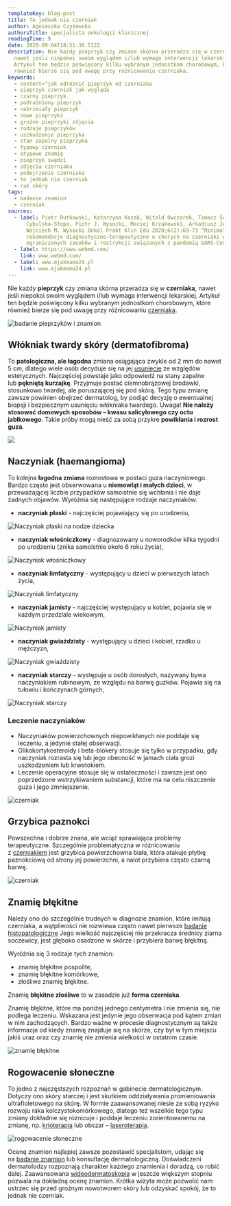 ```yaml
---
templateKey: blog-post
title: To jednak nie czerniak
author: Agnieszka Czyżewska
authorsTitle: specjalista onkologii klinicznej
readingTime: 9
date: 2020-09-04T18:51:38.512Z
description: Nie każdy pieprzyk czy zmiana skórna przeradza się w czerniaka,
  nawet jeśli niepokoi swoim wyglądem i/lub wymaga interwencji lekarskiej.
  Artykuł ten będzie poświęcony kilku wybranym jednostkom chorobowym, które
  również bierze się pod uwagę przy różnicowaniu czerniaka.
keywords:
  - content="jak odróżnić pieprzyk od czerniaka
  - pieprzyk czerniak jak wygląda
  - czarny pieprzyk
  - podrażniony pieprzyk
  - nabrzmiały pieprzyk
  - nowe pieprzyki
  - groźne pieprzyki zdjęcia
  - rodzaje pieprzyków
  - uszkodzenie pieprzyka
  - stan zapalny pieprzyka
  - typowy czerniak
  - atypowe znamię
  - pieprzyk swędzi
  - zdjęcia czerniaka
  - podejrzenie czerniaka
  - to jednak nie czerniak
  - rak skóry
tags:
  - badanie znamion
  - czerniak
sources:
  - label: Piotr Rutkowski, Katarzyna Kozak, Witold Owczarek, Tomasz Świtaj, Bożena
      Cybulska-Stopa, Piotr J. Wysocki, Maciej Krzakowski, Arkadiusz Jeziorski,
      Wojciech M. Wysocki Onkol Prakt Klin Edu 2020;6(2):69-73 “Minimalne
      rekomendacje diagnostyczno-terapeutyczne u chorych na czerniaki w sytuacji
      ograniczonych zasobów i restrykcji związanych z pandemią SARS-CoV-2.”
  - label: https://www.webmd.com/
    link: www.webmd.com/
  - label: www.mjakmama24.pl
    link: www.mjakmama24.pl
---
```

Nie każdy **pieprzyk** czy zmiana skórna przeradza się w **czerniaka**, nawet jeśli niepokoi swoim wyglądem i/lub wymaga interwencji lekarskiej. Artykuł ten będzie poświęcony kilku wybranym jednostkom chorobowym, które również bierze się pod uwagę przy różnicowaniu [czerniaka](/czerniak "Czerniak").

![badanie pieprzyków i znamion](img/to-jednak-nie-czerniak0.jpg)

## Włókniak twardy skóry (dermatofibroma)

To **patologiczna, ale łagodna** zmiana osiągająca zwykle od 2 mm do nawet 5 cm, dlatego wiele osób decyduje się na jej [usunięcie](https://twojeznamiona.pl/chirurgiczne-usuwanie-znamion "Usuwanie Znanion") ze względów estetycznych. Najczęściej powstaje jako odpowiedź na stany zapalne lub **pękniętą kurzajkę**. Przyjmuje postać ciemnobrązowej brodawki, stosunkowo twardej, ale poruszającej się pod skórą. Tego typu zmianę zawsze powinien obejrzeć dermatolog, by podjąć decyzję o ewentualnej biopsji i bezpiecznym usunięciu włókniaka twardego. Uwaga! **Nie należy stosować domowych sposobów – kwasu salicylowego czy octu jabłkowego**. Takie próby mogą nieść za sobą przykre **powikłania i rozrost guza**.

![](img/to-jednak-nie-czerniak1.jpg)

## Naczyniak (haemangioma)

To kolejna **łagodna zmiana** rozrostowa w postaci guza naczyniowego. Bardzo często jest obserwowana u **niemowląt i małych dzieci**, w przeważającej liczbie przypadków samoistnie się wchłania i nie daje żadnych objawów. Wyróżnia się następujące rodzaje naczyniaków:

* **naczyniak płaski** - najczęściej pojawiający się po urodzeniu,

![Naczyniak płaski na nodze dziecka ](img/to-jednak-nie-czerniak2.jpg "Naczyniak płaski na nodze dziecka ")

* **naczyniak włośniczkowy** - diagnozowany u noworodków kilka tygodni po urodzeniu (znika samoistnie około 6 roku życia),

![Naczyniak włośniczkowy](img/to-jednak-nie-czerniak3.jpg "Naczyniak włośniczkowy")

* **naczyniak limfatyczny** - występujący u dzieci w pierwszych latach życia,

![Naczyniak limfatyczny](img/to-jednak-nie-czerniak4.jpg "Naczyniak limfatyczny")

* **naczyniak jamisty** - najczęściej występujący u kobiet, pojawia się w każdym przedziale wiekowym,

![Naczyniak jamisty](img/to-jednak-nie-czerniak5.jpg "Naczyniak jamisty")

* **naczyniak gwiaździsty** - występujący u dzieci i kobiet, rzadko u mężczyzn,

![Naczyniak gwiaździsty](img/to-jednak-nie-czerniak6.jpg "Naczyniak gwiaździsty")

* **naczyniak starczy** - występuje u osób dorosłych, nazywany bywa naczyniakiem rubinowym, ze względu na barwę guzków. Pojawia się na tułowiu i kończynach górnych,

![Naczyniak starczy](img/to-jednak-nie-czerniak7.jpg "Naczyniak starczy")

### Leczenie naczyniaków

* Naczyniaków powierzchownych niepowikłanych nie poddaje się leczeniu, a jedynie stałej obserwacji.
* Glikokortykosteroidy i beta-blokery stosuje się tylko w przypadku, gdy naczyniak rozrasta się lub jego obecność w jamach ciała grozi uszkodzeniem lub krwotokiem.
* Leczenie operacyjne stosuje się w ostateczności i zawsze jest ono poprzedzone wstrzykiwaniem substancji, które ma na celu niszczenie guza i jego zmniejszenie.

![czerniak](img/to-jednak-nie-czerniak8.jpg "czerniak")

## Grzybica paznokci

Powszechna i dobrze znana, ale wciąż sprawiająca problemy terapeutyczne. Szczególnie problematyczna w różnicowaniu z [czerniakiem](https://twojeznamiona.pl/czerniak "Czerniak") jest grzybica powierzchowna biała, która atakuje płytkę paznokciową od strony jej powierzchni, a nalot przybiera często czarną barwę.

<More link="/czerniak/rodzaje-czerniaka/czerniak-na-dloniach-i-podeszwach-stop" text="Zobacz, jak może wyglądać czerniak na stopach" cta="Sprawdź" />

![czerniak](img/to-jednak-nie-czerniak9.jpg "czerniak")

## Znamię błękitne

Należy ono do szczególnie trudnych w diagnozie znamion, które imitują czerniaka, a wątpliwości nie rozwiewa często nawet pierwsze [badanie histopatologiczne](https://twojeznamiona.pl/chirurgiczne-usuwanie-znamion#histopatologia "Badanie histopatologiczne") Jego wielkość najczęściej nie przekracza średnicy ziarna soczewicy, jest głęboko osadzone w skórze i przybiera barwę błękitną.

Wyróżnia się 3 rodzaje tych znamion:

* znamię błękitne pospolite,
* znamię błękitne komórkowe,
* złośliwe znamię błękitne.

Znamię **błękitne złośliwe** to w zasadzie już **forma czerniaka**.

Znamię błękitne, które ma poniżej jednego centymetra i nie zmienia się, nie podlega leczeniu. Wskazana jest jedynie jego obserwacja pod kątem zmian w nim zachodzących. Bardzo ważne w procesie diagnostycznym są także informacje od kiedy znamię znajduje się na skórze, czy był w tym miejscu jakiś uraz oraz czy znamię nie zmienia wielkości w ostatnim czasie.

<More link="/blog/jak-odroznic-zwykly-pieprzyk-od-typowego-czerniaka-zdjecia" text="Zobacz, jak odróżnić pieprzyk od typowego czerniaka" cta="Sprawdź" />

![znamię błękitne](img/to-jednak-nie-czerniak10.jpg "znamię błękitne")

## Rogowacenie słoneczne

To jedno z najczęstszych rozpoznań w gabinecie dermatologicznym. Dotyczy ono skóry starczej i jest skutkiem oddziaływania promieniowania ultrafioletowego na skórę. W formie zaawansowanej niesie ze sobą ryzyko rozwoju raka kolczystokomórkowego, dlatego też wszelkie tego typu zmiany dokładnie się różnicuje i poddaje leczeniu zorientowanemu na zmianę, np. [krioterapia](/laserowe-usuwanie-znamion#kriochirurgia "Krioterapia") lub obszar – [laseroterapia](/laserowe-usuwanie-znamion#laserowe "Lasserowe usuwanie znamion").

![rogowacenie słoneczne](img/to-jednak-nie-czerniak11.jpg "rogowacenie słoneczne")



Ocenę znamion najlepiej zawsze pozostawić specjalistom, udając się na [badanie znamion](/dermatoskopia-badanie-znamion "Badanie znamion") lub konsultację dermatologiczną. Doświadczeni dermatolodzy rozpoznają charakter każdego znamienia i doradzą, co robić dalej. Zaawansowana [wideodermatoskopia](/wideodermatoskopia-komputerowe-badanie-znamion "Wideodermatoskopia") w jeszcze większym stopniu pozwala na dokładną ocenę znamion. Krótka wizyta może pozwolić nam ustrzec się przed groźnym nowotworem skóry lub odzyskać spokój, że to jednak nie czerniak.

<More link="/cennik" text="Zobacz, czy badamy znamiona w Twoim mieście." cta="Sprawdź" />